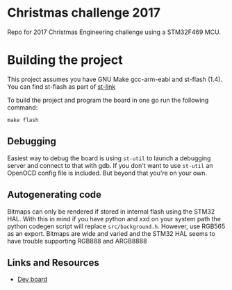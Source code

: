 # Christmas challenge 2017

Repo for 2017 Christmas Engineering challenge using a STM32F469 MCU.

# Building the project

This project assumes you have GNU Make gcc-arm-eabi and st-flash (1.4). You can find st-flash as part of [st-link](https://github.com/texane/stlink)

To build the project and program the board in one go run the following command:
```
make flash
```
## Debugging

Easiest way to debug the board is using `st-util` to launch a debugging server and connect to that with gdb. If you don't want to use `st-util` an OpenOCD config file is included. But beyond that you're on your own.

## Autogenerating code

Bitmaps can only be rendered if stored in internal flash using the STM32 HAL. With this in mind if you have python and xxd on your system path the python codegen script will replace `src/background.h`. However, use RGB565 as an export. Bitmaps are wide and varied and the STM32 HAL seems to have trouble supporting RGB888 and ARGB8888

## Links and Resources

* [Dev board](https://www.st.com/en/evaluation-tools/32f469idiscovery.html)
